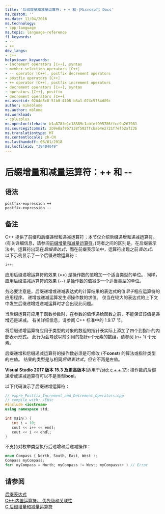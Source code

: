 ```yaml
---
title: '后缀增量和减量运算符: + + 和-|Microsoft Docs'
ms.custom: ''
ms.date: 11/04/2016
ms.technology:
- cpp-language
ms.topic: language-reference
f1_keywords:
- --
- ++
dev_langs:
- C++
helpviewer_keywords:
- increment operators [C++], syntax
- member-selection operators [C++]
- -- operator [C++], postfix decrement operators
- postfix operators [C++]
- ++ operator [C++], postfix increment operators
- decrement operators [C++], syntax
- operators [C++], postfix
- decrement operators [C++]
ms.assetid: 0204d5c8-51b0-4108-b8a1-074c5754d89c
author: mikeblome
ms.author: mblome
ms.workload:
- cplusplus
ms.openlocfilehash: b1a878fe1c18889c1abfef995786ffcc9a267981
ms.sourcegitcommit: 2b9e8af9b7138f502ffcba64e2721f7ef52af23b
ms.translationtype: MT
ms.contentlocale: zh-CN
ms.lasthandoff: 08/01/2018
ms.locfileid: "39404049"
---
```

# <a name="postfix-increment-and-decrement-operators--and---"></a>后缀增量和减量运算符：++ 和 --
## <a name="syntax"></a>语法  
  
```  
postfix-expression ++  
postfix-expression --  
```  
  
## <a name="remarks"></a>备注  
 C++ 提供了前缀和后缀递增和递减运算符；本节仅介绍后缀递增和递减运算符。 (有关详细信息，请参阅[前缀增量和减量运算符](../cpp/prefix-increment-and-decrement-operators-increment-and-decrement.md)。)两者之间的区别是，在后缀表示法中，运算符出现在*后缀表达式*，而在前缀表示法中，运算符出现之前*表达式。* 以下示例显示了一个后缀递增运算符：  
  
```cpp 
i++;  
```  
  
 应用后缀递增运算符的效果 (**++**) 是操作数的值增加一个适当类型的单位。 同样，应用后缀递减运算符的效果 (**--**) 是操作数的值减少一个适当类型的单位。  
  
 务必要注意是，后缀递增或递减表达式的计算结果的表达式的值*早于*相应运算符的应用程序。 递增或递减运算发生*后*操作数的求值。 仅当在较大的表达式的上下文中发生后缀递增或递减运算时才会出现此问题。  
  
 当后缀运算符应用于函数参数时，在参数的值传递给函数之前，不能保证该值是递增还是递减。  有关详细信息，请参阅 C++ 标准中的 1.9.17 节。  
  
 将后缀递增运算符应用于类型的对象的数组的指针**长**实际上添加了四个到指针的内部表示形式。 此行为会导致以前引用的指针*n*个元素的数组，请参阅 (*n*+ 1) 个元素。  
  
 后缀递增和后缀递减运算符的操作数必须是可修改 (不**const**) 的算法或指针类型的左值。 结果的类型是与相同*后缀表达式*，但它不再是左值。  
  
**Visual Studio 2017 版本 15.3 及更高版本**(适用于[/std: c + + 17](../build/reference/std-specify-language-standard-version.md)): 操作数的后缀递增或递减运算符可以不是类型**bool**。
  
 以下代码演示了后缀递增运算符：  
  
```cpp 
// expre_Postfix_Increment_and_Decrement_Operators.cpp  
// compile with: /EHsc  
#include <iostream>  
using namespace std;  
  
int main() {  
   int i = 10;  
   cout << i++ << endl;  
   cout << i << endl;  
}  
```  
  
 不支持对枚举类型执行后递增和后递减操作：  
  
```cpp 
enum Compass { North, South, East, West );  
Compass myCompass;  
for( myCompass = North; myCompass != West; myCompass++ ) // Error  
```  
  
## <a name="see-also"></a>请参阅  
 [后缀表达式](../cpp/postfix-expressions.md)   
 [C++ 内置运算符、 优先级和关联性](../cpp/cpp-built-in-operators-precedence-and-associativity.md)   
 [C 后缀增量和减量运算符](../c-language/c-postfix-increment-and-decrement-operators.md)